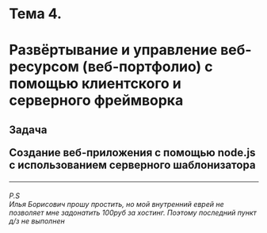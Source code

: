 # Тема 4.
<h1>Развёртывание и управление веб-ресурсом (веб-портфолио) с помощью клиентского и серверного фреймворка</h1>

<h2>Задача
<p>Создание веб-приложения с помощью node.js с использованием серверного
шаблонизатора<p></h2>
  <hr>
  <h6>P.S<BR>
  Илья Борисович прошу простить, но мой внутренний еврей не позволяет мне задонатить 100руб за хостинг.
  Поэтому последний пункт д/з не выполнен
  </h6>
  
  
